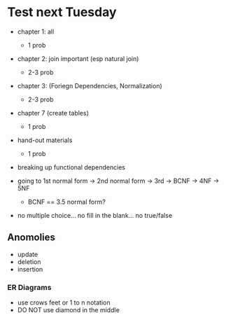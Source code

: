 # Test next Tuesday
* chapter 1: all
  * 1 prob
* chapter 2: join important (esp natural join)
  * 2-3 prob
* chapter 3: (Foriegn Dependencies, Normalization)
  * 2-3 prob
* chapter 7 (create tables)
  * 1 prob
* hand-out materials
  * 1 prob

* breaking up functional dependencies
* going to 1st normal form -> 2nd normal form -> 3rd -> BCNF -> 4NF -> 5NF
  * BCNF == 3.5 normal form? 
* no multiple choice... no fill in the blank... no true/false

## Anomolies
* update
* deletion
* insertion

### ER Diagrams
* use crows feet or 1 to n notation
* DO NOT use diamond in the middle